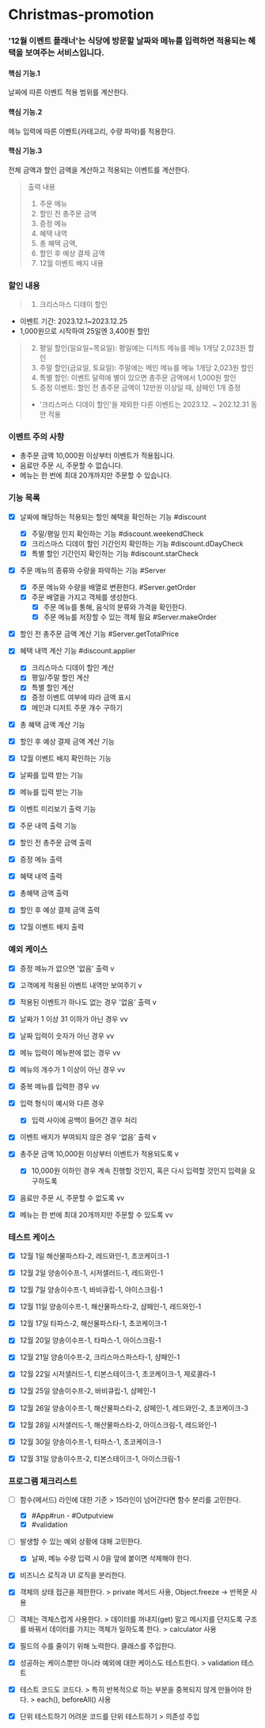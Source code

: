 # Christmas-promotion

### '12월 이벤트 플래너'는 식당에 방문할 날짜와 메뉴를 입력하면 적용되는 혜택을 보여주는 서비스입니다.

#### 핵심 기능.1
날짜에 따른 이벤트 적용 범위를 계산한다.

#### 핵심 기능.2
메뉴 입력에 따른 이벤트(카테고리, 수량 파악)를 적용한다.

#### 핵심 기능.3
전체 금액과 할인 금액을 계산하고 적용되는 이벤트를 계산한다.

> 출력 내용
> 1. 주문 메뉴
> 2. 할인 전 총주문 금액
> 3. 증정 메뉴
> 4. 혜택 내역
> 5. 총 혜택 금액,
> 6. 할인 후 예상 결제 금액
> 7. 12월 이벤트 배지 내용

### 할인 내용

> 1. 크리스마스 디데이 할인
  - 이벤트 기간: 2023.12.1~2023.12.25
  - 1,000원으로 시작하여 25일엔 3,400원 할인
> 2. 평일 할인(일요일~목요일): 평일에는 디저트 메뉴를 메뉴 1개당 2,023원 할인
> 3. 주말 할인(금요일, 토요일): 주말에는 메인 메뉴를 메뉴 1개당 2,023원 할인
> 4. 특별 할인: 이벤트 달력에 별이 있으면 총주문 금액에서 1,000원 할인
> 5. 증정 이벤트: 할인 전 총주문 금액이 12만원 이상일 때, 샴페인 1개 증정
> * '크리스마스 디데이 할인'을 제외한 다른 이벤트는 2023.12. ~ 202.12.31 동안 적용

### 이벤트 주의 사항

- 총주문 금액 10,000원 이상부터 이벤트가 적용됩니다.
- 음료만 주문 시, 주문할 수 없습니다.
- 메뉴는 한 번에 최대 20개까지만 주문할 수 있습니다.

### 기능 목록

- [x] 날짜에 해당하는 적용되는 할인 혜택을 확인하는 기능 #discount
  - [x] 주말/평일 인지 확인하는 기능 #discount.weekendCheck
  - [x] 크리스마스 디데이 할인 기간인지 확인하는 기능 #discount.dDayCheck
  - [x] 특별 할인 기간인지 확인하는 기능 #discount.starCheck

- [x] 주문 메뉴의 종류와 수량을 파악하는 기능 #Server
  - [x] 주문 메뉴와 수량을 배열로 변환한다. #Server.getOrder
  - [x] 주문 배열을 가지고 객체를 생성한다.
    - [x] 주문 메뉴를 통해, 음식의 분류와 가격을 확인한다.
    - [x] 주문 메뉴를 저장할 수 있는 객체 필요 #Server.makeOrder
   
- [x] 할인 전 총주문 금액 계산 기능 #Server.getTotalPrice

- [x] 혜택 내역 계산 기능 #discount.applier
  - [x] 크리스마스 디데이 할인 계산 
  - [x] 평일/주말 할인 계산
  - [x] 특별 할인 계산
  - [x] 증정 이벤트 여부에 따라 금액 표시
  - [x] 메인과 디저트 주문 개수 구하기

- [x] 총 혜택 금액 계산 기능
- [x] 할인 후 예상 결제 금액 계산 기능
- [x] 12월 이벤트 배지 확인하는 기능

- [x] 날짜를 입력 받는 기능
- [x] 메뉴를 입력 받는 기능

- [x] 이벤트 미리보기 출력 기능
- [x] 주문 내역 출력 기능
- [x] 할인 전 총주문 금액 출력
- [x] 증정 메뉴 출력
- [x] 혜택 내역 출력
- [x] 총혜택 금액 출력
- [x] 할인 후 예상 결제 금액 출력
- [x] 12월 이벤트 배지 출력

### 예외 케이스

- [x] 증정 메뉴가 없으면 '없음' 출력 v

- [x] 고객에게 적용된 이벤트 내역만 보여주기 v
- [x] 적용된 이벤트가 하나도 없는 경우 '없음' 출력 v

- [x] 날짜가 1 이상 31 이하가 아닌 경우 vv
- [x] 날짜 입력이 숫자가 아닌 경우 vv

- [x] 메뉴 입력이 메뉴판에 없는 경우 vv
- [x] 메뉴의 개수가 1 이상이 아닌 경우 vv
- [x] 중복 메뉴를 입력한 경우 vv
- [x] 입력 형식이 예시와 다른 경우
  - [x] 입력 사이에 공백이 들어간 경우 처리

- [x] 이벤트 배지가 부여되지 않은 경우 '없음' 출력 v

- [x] 총주문 금액 10,000원 이상부터 이벤트가 적용되도록 v
  - [x] 10,000원 이하인 경우 계속 진행할 것인지, 혹은 다시 입력할 것인지 입력을 요구하도록
- [x] 음료만 주문 시, 주문할 수 없도록 vv
- [x] 메뉴는 한 번에 최대 20개까지만 주문할 수 있도록 vv
 
### 테스트 케이스

- [x] 12월 1일 해산물파스타-2, 레드와인-1, 초코케이크-1
- [x] 12월 2일 양송이수프-1, 시저샐러드-1, 레드와인-1

- [x] 12월 7일 양송이수프-1, 바비큐립-1, 아이스크림-1

- [x] 12월 11일 양송이수프-1, 해산물파스타-2, 샴페인-1, 레드와인-1

- [x] 12월 17일 타파스-2, 해산물파스타-1, 초코케이크-1

- [x] 12월 20일 양송이수프-1, 타파스-1, 아이스크림-1
- [x] 12월 21일 양송이수프-2, 크리스마스파스타-1, 샴페인-1
- [x] 12월 22일 시저샐러드-1, 티본스테이크-1, 초코케이크-1, 제로콜라-1

- [x] 12월 25일 양송이수프-2, 바비큐립-1, 샴페인-1
- [x] 12월 26일 양송이수프-1, 해산물파스타-2, 샴페인-1, 레드와인-2, 초코케이크-3

- [x] 12월 28일 시저샐러드-1, 해산물파스타-2, 아이스크림-1, 레드와인-1

- [x] 12월 30일 양송이수프-1, 타파스-1, 초코케이크-1
- [x] 12월 31일 양송이수프-2, 티본스테이크-1, 아이스크림-1

### 프로그램 체크리스트
- [ ] 함수(메서드) 라인에 대한 기준 > 15라인이 넘어간다면 함수 분리를 고민한다.
  - [x] #App#run - #Outputview
  - [x] #validation 
- [ ] 발생할 수 있는 예외 상황에 대해 고민한다.
  - [x] 날짜, 메뉴 수량 입력 시 0을 앞에 붙이면 삭제해야 한다.

- [x] 비즈니스 로직과 UI 로직을 분리한다.
- [x] 객체의 상태 접근을 제한한다. > private 메서드 사용, Object.freeze -> 반복문 사용
- [ ] 객체는 객체스럽게 사용한다. > 데이터를 꺼내지(get) 말고 메시지를 던지도록 구조를 바꿔서 데이터를 가지는 객체가 일하도록 한다. > calculator 사용
- [x] 필드의 수를 줄이기 위해 노력한다. 클래스를 주입한다.
- [x] 성공하는 케이스뿐만 아니라 예외에 대한 케이스도 테스트한다. > validation 테스트
- [x] 테스트 코드도 코드다. > 특히 반복적으로 하는 부분을 중복되지 않게 만들어야 한다. > each(), beforeAll() 사용
- [x] 단위 테스트하기 어려운 코드를 단위 테스트하기 > 의존성 주입

